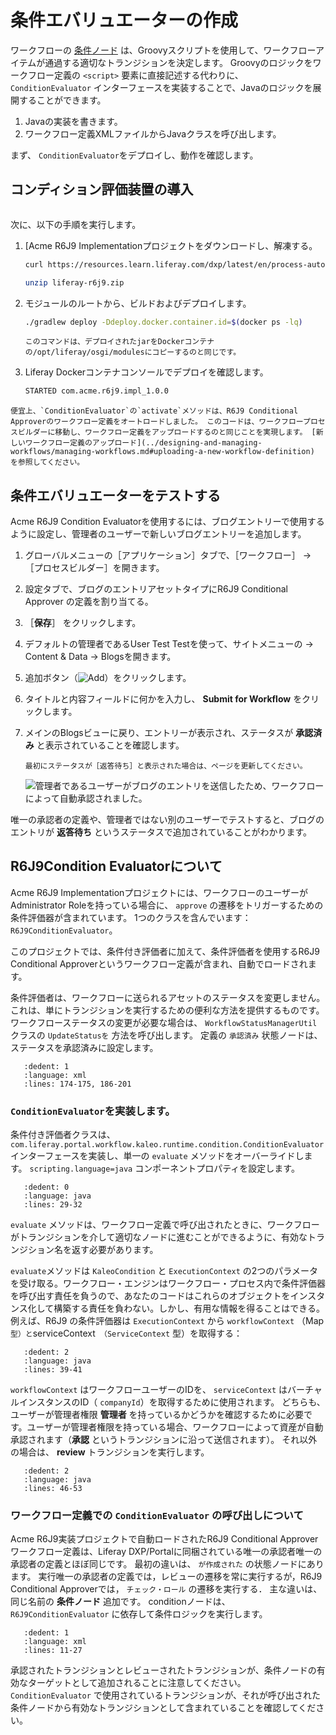 # 条件エバリュエーターの作成

ワークフローの [条件ノード](../designing-and-managing-workflows/workflow-designer/using-condition-nodes.md) は、Groovyスクリプトを使用して、ワークフローアイテムが通過する適切なトランジションを決定します。 Groovyのロジックをワークフロー定義の `<script>` 要素に直接記述する代わりに、 `ConditionEvaluator` インターフェースを実装することで、Javaのロジックを展開することができます。

1. Javaの実装を書きます。
2. ワークフロー定義XMLファイルからJavaクラスを呼び出します。

まず、 `ConditionEvaluator`をデプロイし、動作を確認します。

## コンディション評価装置の導入

```{include} /_snippets/run-liferay-portal.md
```

次に、以下の手順を実行します。

1. [Acme R6J9 Implementationプロジェクトをダウンロードし、解凍する。


   ```bash
   curl https://resources.learn.liferay.com/dxp/latest/en/process-automation/workflow/developer-guide/liferay-r6j9.zip -O
   ```

   ```bash
   unzip liferay-r6j9.zip
   ```

1. モジュールのルートから、ビルドおよびデプロイします。

   ```bash
   ./gradlew deploy -Ddeploy.docker.container.id=$(docker ps -lq)
   ```

   ```{tip}
   このコマンドは、デプロイされたjarをDockerコンテナの/opt/liferay/osgi/modulesにコピーするのと同じです。
   ```

1. Liferay Dockerコンテナコンソールでデプロイを確認します。

   ```bash
   STARTED com.acme.r6j9.impl_1.0.0
   ```

```{note}
便宜上、`ConditionEvaluator`の`activate`メソッドは、R6J9 Conditional Approverのワークフロー定義をオートロードしました。 このコードは、ワークフロープロセスビルダーに移動し、ワークフロー定義をアップロードするのと同じことを実現します。 [新しいワークフロー定義のアップロード](../designing-and-managing-workflows/managing-workflows.md#uploading-a-new-workflow-definition) を参照してください。
```

## 条件エバリュエーターをテストする

Acme R6J9 Condition Evaluatorを使用するには、ブログエントリーで使用するように設定し、管理者のユーザーで新しいブログエントリーを追加します。

1. グローバルメニューの［アプリケーション］タブで、［ワークフロー］ &rarr; ［プロセスビルダー］を開きます。

2. 設定タブで、ブログのエントリアセットタイプにR6J9  Conditional Approver の定義を割り当てる。

3. ［**保存**］ をクリックします。

4. デフォルトの管理者であるUser Test Testを使って、サイトメニューの &rarr; Content & Data &rarr; Blogsを開きます。

5. 追加ボタン（![Add](../../../images/icon-add.png)）をクリックします。

6. タイトルと内容フィールドに何かを入力し、 **Submit for Workflow** をクリックします。

7. メインのBlogsビューに戻り、エントリーが表示され、ステータスが **承認済み** と表示されていることを確認します。

   ```{tip}
   最初にステータスが［返答待ち］と表示された場合は、ページを更新してください。
   ```

   ![管理者であるユーザーがブログのエントリを送信したため、ワークフローによって自動承認されました。](./creating-a-condition-evaluator/images/01.png)

唯一の承認者の定義や、管理者ではない別のユーザーでテストすると、ブログのエントリが **返答待ち** というステータスで追加されていることがわかります。

## R6J9Condition Evaluatorについて

Acme R6J9 Implementationプロジェクトには、ワークフローのユーザーがAdministrator Roleを持っている場合に、 `approve` の遷移をトリガーするための条件評価器が含まれています。 1つのクラスを含んでいます： `R6J9ConditionEvaluator`。

このプロジェクトでは、条件付き評価者に加えて、条件評価者を使用するR6J9 Conditional Approverというワークフロー定義が含まれ、自動でロードされます。

条件評価者は、ワークフローに送られるアセットのステータスを変更しません。 これは、単にトランジションを実行するための便利な方法を提供するものです。 ワークフローステータスの変更が必要な場合は、 `WorkflowStatusManagerUtil` クラスの `UpdateStatusを` 方法を呼び出します。 定義の `承認済み` 状態ノードは、ステータスを承認済みに設定します。

```{literalinclude} ./creating-a-condition-evaluator/resources/liferay-r6j9.zip/r6j9-impl/src/main/resources/com/acme/r6j9/internal/kaleo/runtime/condition/dependencies/r6j9-workflow-definition.xml
   :dedent: 1
   :language: xml
   :lines: 174-175, 186-201
```

### `ConditionEvaluator`を実装します。

条件付き評価者クラスは、 `com.liferay.portal.workflow.kaleo.runtime.condition.ConditionEvaluator` インターフェースを実装し、単一の `evaluate` メソッドをオーバーライドします。 `scripting.language=java` コンポーネントプロパティを設定します。

```{literalinclude} ./creating-a-condition-evaluator/resources/liferay-r6j9.zip/r6j9-impl/src/main/java/com/acme/r6j9/internal/kaleo/runtime/condition/R6J9ConditionEvaluator.java
   :dedent: 0
   :language: java
   :lines: 29-32
```

`evaluate` メソッドは、ワークフロー定義で呼び出されたときに、ワークフローがトランジションを介して適切なノードに進むことができるように、有効なトランジション名を返す必要があります。

`evaluate`メソッドは `KaleoCondition` と `ExecutionContext` の2つのパラメータを受け取る。ワークフロー・エンジンはワークフロー・プロセス内で条件評価器を呼び出す責任を負うので、あなたのコードはこれらのオブジェクトをインスタンス化して構築する責任を負わない。しかし、有用な情報を得ることはできる。例えば、R6J9 の条件評価器は `ExecutionContext` から `workflowContext` （Map` 型）と `serviceContext` （ServiceContext` 型）を取得する：

```{literalinclude} ./creating-a-condition-evaluator/resources/liferay-r6j9.zip/r6j9-impl/src/main/java/com/acme/r6j9/internal/kaleo/runtime/condition/R6J9ConditionEvaluator.java
   :dedent: 2
   :language: java
   :lines: 39-41
```

`workflowContext` はワークフローユーザーのIDを、 `serviceContext` はバーチャルインスタンスのID（ `companyId`）を取得するために使用されます。 どちらも、ユーザーが管理者権限 **管理者** を持っているかどうかを確認するために必要です。ユーザーが管理者権限を持っている場合、ワークフローによって資産が自動承認されます（**承認** というトランジションに沿って送信されます）。 それ以外の場合は、 **review** トランジションを実行します。

```{literalinclude} ./creating-a-condition-evaluator/resources/liferay-r6j9.zip/r6j9-impl/src/main/java/com/acme/r6j9/internal/kaleo/runtime/condition/R6J9ConditionEvaluator.java
   :dedent: 2
   :language: java
   :lines: 46-53
```

### ワークフロー定義での `ConditionEvaluator` の呼び出しについて

Acme R6J9実装プロジェクトで自動ロードされたR6J9 Conditional Approverワークフロー定義は、Liferay DXP/Portalに同梱されている唯一の承認者唯一の承認者の定義とほぼ同じです。 最初の違いは、 `が作成された` の状態ノードにあります。 実行唯一の承認者の定義では，レビューの遷移を常に実行するが，R6J9 Conditional Approverでは， `チェック・ロール` の遷移を実行する． 主な違いは、同じ名前の **条件ノード** 追加です。 conditionノードは、 `R6J9ConditionEvaluator` に依存して条件ロジックを実行します。

```{literalinclude} ./creating-a-condition-evaluator/resources/liferay-r6j9.zip/r6j9-impl/src/main/resources/com/acme/r6j9/internal/kaleo/runtime/condition/dependencies/r6j9-workflow-definition.xml
   :dedent: 1
   :language: xml
   :lines: 11-27
```

承認されたトランジションとレビューされたトランジションが、条件ノードの有効なターゲットとして追加されることに注意してください。 `ConditionEvaluator` で使用されているトランジションが、それが呼び出された条件ノードから有効なトランジションとして含まれていることを確認してください。
